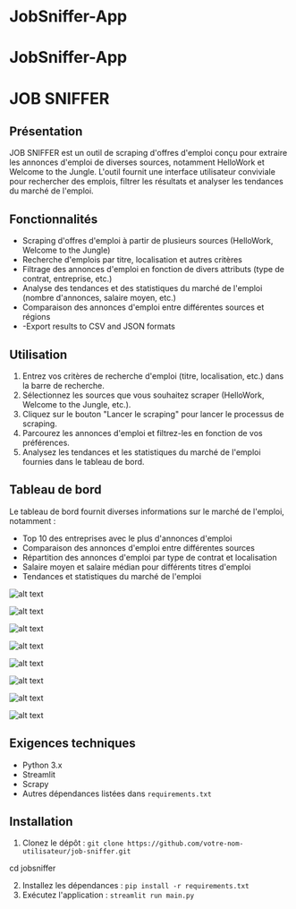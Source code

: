 # JobSniffer-App

# JobSniffer-App

# JOB SNIFFER

## Présentation

JOB SNIFFER est un outil de scraping d'offres d'emploi conçu pour extraire les annonces d'emploi de diverses sources, notamment HelloWork et Welcome to the Jungle. L'outil fournit une interface utilisateur conviviale pour rechercher des emplois, filtrer les résultats et analyser les tendances du marché de l'emploi.

## Fonctionnalités

*   Scraping d'offres d'emploi à partir de plusieurs sources (HelloWork, Welcome to the Jungle)
*   Recherche d'emplois par titre, localisation et autres critères
*   Filtrage des annonces d'emploi en fonction de divers attributs (type de contrat, entreprise, etc.)
*   Analyse des tendances et des statistiques du marché de l'emploi (nombre d'annonces, salaire moyen, etc.)
*   Comparaison des annonces d'emploi entre différentes sources et régions
*   -Export results to CSV and JSON formats


## Utilisation

1.  Entrez vos critères de recherche d'emploi (titre, localisation, etc.) dans la barre de recherche.
2.  Sélectionnez les sources que vous souhaitez scraper (HelloWork, Welcome to the Jungle, etc.).
3.  Cliquez sur le bouton "Lancer le scraping" pour lancer le processus de scraping.
4.  Parcourez les annonces d'emploi et filtrez-les en fonction de vos préférences.
5.  Analysez les tendances et les statistiques du marché de l'emploi fournies dans le tableau de bord.

## Tableau de bord

Le tableau de bord fournit diverses informations sur le marché de l'emploi, notamment :

*   Top 10 des entreprises avec le plus d'annonces d'emploi
*   Comparaison des annonces d'emploi entre différentes sources
*   Répartition des annonces d'emploi par type de contrat et localisation
*   Salaire moyen et salaire médian pour différents titres d'emploi
*   Tendances et statistiques du marché de l'emploi

![alt text](image-1.png)

![alt text](image-2.png)

![alt text](image-3.png)

![alt text](image-4.png)

![alt text](image-5.png)

![alt text](image-6.png)

![alt text](image-7.png)

![alt text](image-8.png)



## Exigences techniques

*   Python 3.x
*   Streamlit
*   Scrapy
*   Autres dépendances listées dans `requirements.txt`

## Installation

1.  Clonez le dépôt : `git clone https://github.com/votre-nom-utilisateur/job-sniffer.git`

cd jobsniffer 

2.  Installez les dépendances : `pip install -r requirements.txt`
3.  Exécutez l'application : `streamlit run main.py`


